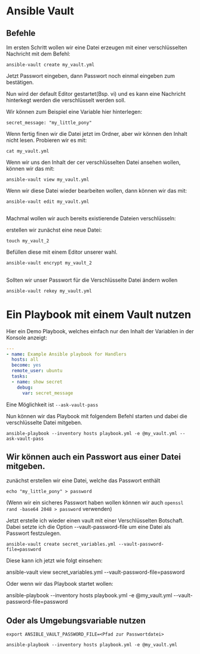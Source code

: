 # Ansible Vault


## Befehle

Im ersten Schritt wollen wir eine Datei erzeugen mit einer verschlüsselten Nachricht mit dem Befehl:

`ansible-vault create my_vault.yml`

Jetzt Passwort eingeben, dann Passwort noch einmal eingeben zum bestätigen.

Nun wird der default Editor gestartet(Bsp. vi) und es kann eine Nachricht hinterkegt werden die verschlüsselt werden soll. 

Wir können zum Beispiel eine Variable hier hinterlegen:

`secret_message: "my_little_pony"`

Wenn fertig finen wir die Datei jetzt im Ordner, aber wir können den Inhalt nicht lesen. Probieren wir es mit:

`cat my_vault.yml`

Wenn wir uns den Inhalt der cer verschlüsselten Datei ansehen wollen, können wir das mit:

`ansible-vault view my_vault.yml`

Wenn wir diese Datei wieder bearbeiten wollen, dann können wir das mit:

`ansible-vault edit my_vault.yml`

##

Machmal wollen wir auch bereits existierende Dateien verschlüsseln:

erstellen wir zunächst eine neue Datei:

`touch my_vault_2`

Befüllen diese mit einem Editor unserer wahl.

`ansible-vault encrypt my_vault_2`

##
Sollten wir unser Passwort für die Verschlüsselte Datei ändern wollen

`ansible-vault rekey my_vault.yml`

# Ein Playbook mit einem Vault nutzen

Hier ein Demo Playbook, welches einfach nur den Inhalt der Variablen in der Konsole anzeigt:

```yml
---
- name: Example Ansible playbook for Handlers
  hosts: all
  become: yes
  remote_user: ubuntu
  tasks:
  - name: show secret
    debug:
      var: secret_message
```

Eine Möglichkeit ist `--ask-vault-pass`

Nun können wir das Playbook mit folgendem Befehl starten und dabei die verschlüsselte Datei mitgeben.

`ansible-playbook --inventory hosts playbook.yml -e @my_vault.yml --ask-vault-pass`


## Wir können auch ein Passwort aus einer Datei mitgeben.

zunächst erstellen wir eine Datei, welche das Passwort enthält

`echo "my_little_pony" > password`

(Wenn wir ein sicheres Passwort haben wollen können wir auch `openssl rand -base64 2048 > password` verwenden)

Jetzt erstelle ich wieder einen vault mit einer Verschlüsselten Botschaft. Dabei setzte ich die Option --vault-password-file um eine Datei als Passwort festzulegen.

`ansible-vault create secret_variables.yml --vault-password-file=password`

Diese kann ich jetzt wie folgt einsehen:

ansible-vault view secret_variables.yml --vault-password-file=password

Oder wenn wir das Playbook startet wollen:

ansible-playbook --inventory hosts playbook.yml -e @my_vault.yml --vault-password-file=password


## Oder als Umgebungsvariable nutzen

`export ANSIBLE_VAULT_PASSWORD_FILE=<Pfad zur Passwortdatei>`

`ansible-playbook --inventory hosts playbook.yml -e @my_vault.yml`




